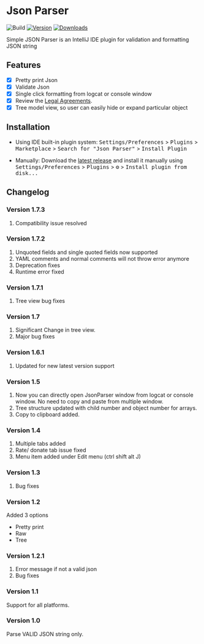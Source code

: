 # Json Parser

![Build](https://github.com/godwinjk/Json_Parser/workflows/Build/badge.svg)
[![Version](https://img.shields.io/jetbrains/plugin/v/10650-json-parser.svg)](https://plugins.jetbrains.com/plugin/10650-json-parser)
[![Downloads](https://img.shields.io/jetbrains/plugin/d/10650-json-parser.svg)](https://plugins.jetbrains.com/plugin/10650-json-parser)

<!-- Plugin description -->
Simple JSON Parser is an IntelliJ IDE plugin for validation and formatting JSON string<br>
<!-- Plugin description end -->

## Features

- [x] Pretty print Json
- [x] Validate Json
- [x] Single click formatting from logcat or console window
- [x] Review the [Legal Agreements](https://plugins.jetbrains.com/docs/marketplace/legal-agreements.html).
- [x] Tree model view, so user can easily hide or expand particular object

## Installation

- Using IDE built-in plugin system:
  <kbd>Settings/Preferences</kbd> > <kbd>Plugins</kbd> > <kbd>Marketplace</kbd> > <kbd>Search for "Json Parser"</kbd> >
  <kbd>Install Plugin</kbd>

- Manually:
  Download the [latest release](https://github.com/godwinjk/Json_Parser/releases/latest) and install it manually using
  <kbd>Settings/Preferences</kbd> > <kbd>Plugins</kbd> > <kbd>⚙️</kbd> > <kbd>Install plugin from disk...</kbd>

## Changelog

### Version 1.7.3

1. Compatibility issue resolved

### Version 1.7.2

1. Unquoted fields and single quoted fields now supported
2. YAML comments and normal comments will not throw error anymore
3. Deprecation fixes
4. Runtime error fixed

### Version 1.7.1

1. Tree view bug fixes

### Version 1.7

1. Significant Change in tree view.
2. Major bug fixes

### Version 1.6.1

1. Updated for new latest version support

### Version 1.5

1. Now you can directly open JsonParser window from logcat or console window. No need to copy and paste from multiple
   window.
2. Tree structure updated with child number and object number for arrays.
3. Copy to clipboard added.

### Version 1.4

1. Multiple tabs added
2. Rate/ donate tab issue fixed
3. Menu item added under Edit menu (ctrl shift alt J)

### Version 1.3

1. Bug fixes

### Version 1.2

Added 3 options

- Pretty print
- Raw
- Tree

### Version 1.2.1

1. Error message if not a valid json
2. Bug fixes

### Version 1.1

Support for all platforms.

### Version 1.0

Parse VALID JSON string only.

